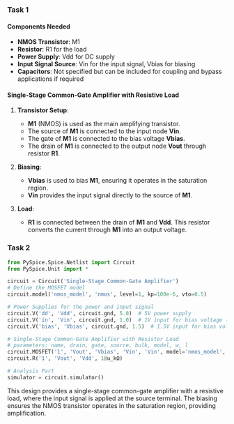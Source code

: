 ### Task 1

#### Components Needed
- **NMOS Transistor**: M1
- **Resistor**: R1 for the load
- **Power Supply**: Vdd for DC supply
- **Input Signal Source**: Vin for the input signal, Vbias for biasing
- **Capacitors**: Not specified but can be included for coupling and bypass applications if required

#### Single-Stage Common-Gate Amplifier with Resistive Load

1. **Transistor Setup**:
   - **M1** (NMOS) is used as the main amplifying transistor.
   - The source of **M1** is connected to the input node **Vin**.
   - The gate of **M1** is connected to the bias voltage **Vbias**.
   - The drain of **M1** is connected to the output node **Vout** through resistor **R1**.

2. **Biasing**:
   - **Vbias** is used to bias **M1**, ensuring it operates in the saturation region.
   - **Vin** provides the input signal directly to the source of **M1**.

3. **Load**:
   - **R1** is connected between the drain of **M1** and **Vdd**. This resistor converts the current through **M1** into an output voltage.

### Task 2

```python
from PySpice.Spice.Netlist import Circuit
from PySpice.Unit import *

circuit = Circuit('Single-Stage Common-Gate Amplifier')
# Define the MOSFET model
circuit.model('nmos_model', 'nmos', level=1, kp=100e-6, vto=0.5)

# Power Supplies for the power and input signal
circuit.V('dd', 'Vdd', circuit.gnd, 5.0)  # 5V power supply
circuit.V('in', 'Vin', circuit.gnd, 1.0)  # 1V input for bias voltage (= V_th + 0.5 = 0.5 + 0.5 = 1.0)
circuit.V('bias', 'Vbias', circuit.gnd, 1.5)  # 1.5V input for bias voltage (= V_th + 1.0 = 0.5 + 1.0 = 1.5)

# Single-Stage Common-Gate Amplifier with Resistor Load
# parameters: name, drain, gate, source, bulk, model, w, l
circuit.MOSFET('1', 'Vout', 'Vbias', 'Vin', 'Vin', model='nmos_model', w=50e-6, l=1e-6)
circuit.R('1', 'Vout', 'Vdd', 1@u_kΩ)

# Analysis Part
simulator = circuit.simulator()
```

This design provides a single-stage common-gate amplifier with a resistive load, where the input signal is applied at the source terminal. The biasing ensures the NMOS transistor operates in the saturation region, providing amplification.